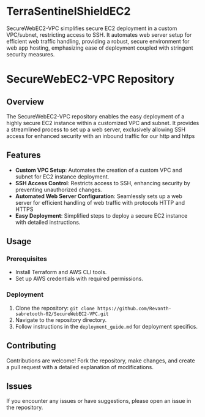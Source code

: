 # TerraSentinelShieldEC2
SecureWebEC2-VPC simplifies secure EC2 deployment in a custom VPC/subnet, restricting access to SSH. It automates web server setup for efficient web traffic handling, providing a robust, secure environment for web app hosting, emphasizing ease of deployment coupled with stringent security measures.
# SecureWebEC2-VPC Repository

## Overview
The SecureWebEC2-VPC repository enables the easy deployment of a highly secure EC2 instance within a customized VPC and subnet. It provides a streamlined process to set up a web server, exclusively allowing SSH access for enhanced security with an inbound traffic for our http and https

## Features
- **Custom VPC Setup**: Automates the creation of a custom VPC and subnet for EC2 instance deployment.
- **SSH Access Control**: Restricts access to SSH, enhancing security by preventing unauthorized changes.
- **Automated Web Server Configuration**: Seamlessly sets up a web server for efficient handling of web traffic with protocols HTTP and 
    HTTPS 
- **Easy Deployment**: Simplified steps to deploy a secure EC2 instance with detailed instructions.

## Usage
### Prerequisites
- Install Terraform and AWS CLI tools.
- Set up AWS credentials with required permissions.

### Deployment
1. Clone the repository: `git clone https://github.com/Revanth-sabretooth-02/SecureWebEC2-VPC.git`
2. Navigate to the repository directory.
3. Follow instructions in the `deployment_guide.md` for deployment specifics.

## Contributing
Contributions are welcome! Fork the repository, make changes, and create a pull request with a detailed explanation of modifications.

## Issues
If you encounter any issues or have suggestions, please open an issue in the repository.
